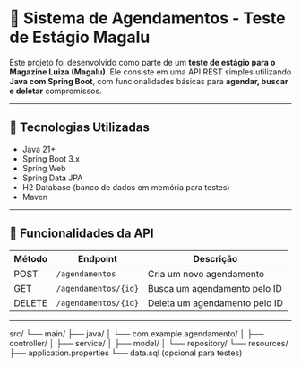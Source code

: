 # 📅 Sistema de Agendamentos - Teste de Estágio Magalu

Este projeto foi desenvolvido como parte de um **teste de estágio para o Magazine Luiza (Magalu)**. Ele consiste em uma API REST simples utilizando **Java com Spring Boot**, com funcionalidades básicas para **agendar, buscar e deletar** compromissos.

---

## 🚀 Tecnologias Utilizadas

- Java 21+
- Spring Boot 3.x
- Spring Web
- Spring Data JPA
- H2 Database (banco de dados em memória para testes)
- Maven

---

## 📌 Funcionalidades da API

| Método | Endpoint        | Descrição                                |
|--------|------------------|--------------------------------------------|
| POST   | `/agendamentos`  | Cria um novo agendamento                   |
| GET    | `/agendamentos/{id}` | Busca um agendamento pelo ID             |
| DELETE | `/agendamentos/{id}` | Deleta um agendamento pelo ID            |

---



src/
└── main/
    ├── java/
    │   └── com.example.agendamento/
    │       ├── controller/
    │       ├── service/
    │       ├── model/
    │       └── repository/
    └── resources/
        ├── application.properties
        └── data.sql (opcional para testes)
